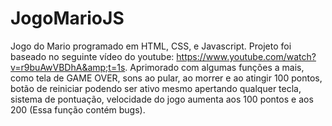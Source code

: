 # JogoMarioJS
Jogo do Mario programado em HTML, CSS, e Javascript. Projeto foi baseado no seguinte vídeo do youtube: https://www.youtube.com/watch?v=r9buAwVBDhA&amp;t=1s. Aprimorado com algumas funções a mais, como tela de GAME OVER, sons ao pular, ao morrer e ao atingir 100 pontos, botão de reiniciar podendo ser ativo mesmo apertando qualquer tecla, sistema de pontuação, velocidade do jogo aumenta aos 100 pontos e aos 200 (Essa função contém bugs).
